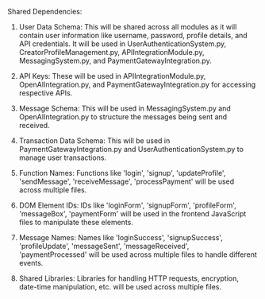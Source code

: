 Shared Dependencies:

1. User Data Schema: This will be shared across all modules as it will contain user information like username, password, profile details, and API credentials. It will be used in UserAuthenticationSystem.py, CreatorProfileManagement.py, APIIntegrationModule.py, MessagingSystem.py, and PaymentGatewayIntegration.py.

2. API Keys: These will be used in APIIntegrationModule.py, OpenAIIntegration.py, and PaymentGatewayIntegration.py for accessing respective APIs.

3. Message Schema: This will be used in MessagingSystem.py and OpenAIIntegration.py to structure the messages being sent and received.

4. Transaction Data Schema: This will be used in PaymentGatewayIntegration.py and UserAuthenticationSystem.py to manage user transactions.

5. Function Names: Functions like 'login', 'signup', 'updateProfile', 'sendMessage', 'receiveMessage', 'processPayment' will be used across multiple files.

6. DOM Element IDs: IDs like 'loginForm', 'signupForm', 'profileForm', 'messageBox', 'paymentForm' will be used in the frontend JavaScript files to manipulate these elements.

7. Message Names: Names like 'loginSuccess', 'signupSuccess', 'profileUpdate', 'messageSent', 'messageReceived', 'paymentProcessed' will be used across multiple files to handle different events.

8. Shared Libraries: Libraries for handling HTTP requests, encryption, date-time manipulation, etc. will be used across multiple files.